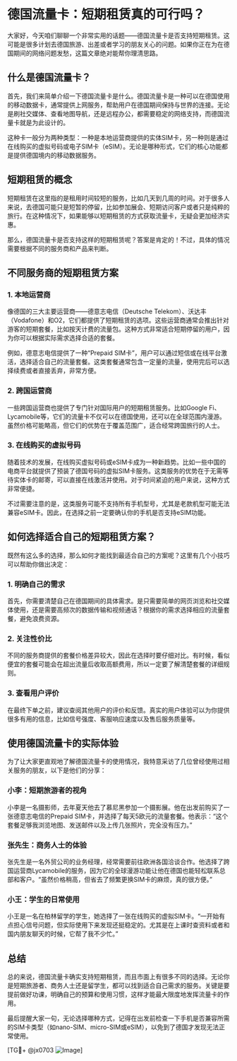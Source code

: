# 德国流量卡：短期租赁真的可行吗？

大家好，今天咱们聊聊一个非常实用的话题——德国流量卡是否支持短期租赁。这可能是很多计划去德国旅游、出差或者学习的朋友关心的问题。如果你正在为在德国期间的网络问题发愁，这篇文章绝对能帮你理清思路。

## 什么是德国流量卡？

首先，我们来简单介绍一下德国流量卡是什么。德国流量卡是一种可以在德国使用的移动数据卡，通常提供上网服务，帮助用户在德国期间保持与世界的连接。无论是刷社交媒体、查看地图导航，还是远程办公，都需要稳定的网络支持，而德国流量卡就是为此设计的。

这种卡一般分为两种类型：一种是本地运营商提供的实体SIM卡，另一种则是通过在线购买的虚拟号码或电子SIM卡（eSIM）。无论是哪种形式，它们的核心功能都是提供德国境内的移动数据服务。

## 短期租赁的概念

短期租赁在这里指的是租用时间较短的服务，比如几天到几周的时间。对于很多人来说，去德国可能只是短暂的停留，比如参加展会、短期访问客户或者只是纯粹的旅行。在这种情况下，如果能够以短期租赁的方式获取流量卡，无疑会更加经济实惠。

那么，德国流量卡是否支持这样的短期租赁呢？答案是肯定的！不过，具体的情况需要根据不同的服务商和产品来判断。

## 不同服务商的短期租赁方案

### 1. 本地运营商

像德国的三大主要运营商——德意志电信（Deutsche Telekom）、沃达丰（Vodafone）和O2，它们都提供了短期租赁的选项。这些运营商通常会推出针对游客的短期套餐，比如按天计费的流量包。这种方式非常适合短期停留的用户，因为你可以根据实际需求选择合适的套餐。

例如，德意志电信提供了一种“Prepaid SIM卡”，用户可以通过短信或在线平台激活，选择适合自己的流量套餐。这类套餐通常包含一定量的流量，使用完后可以选择续费或者直接丢弃，非常方便。

### 2. 跨国运营商

一些跨国运营商也提供了专门针对国际用户的短期租赁服务。比如Google Fi、Lycamobile等，它们的流量卡不仅可以在德国使用，还可以在全球范围内漫游。虽然价格可能略高，但它们的优势在于覆盖范围广，适合经常跨国旅行的人士。

### 3. 在线购买的虚拟号码

随着技术的发展，在线购买虚拟号码或eSIM卡成为一种新趋势。比如一些中国的电商平台就提供了预装了德国号码的虚拟SIM卡服务。这类服务的优势在于无需等待实体卡的邮寄，可以直接在线激活并使用。对于时间紧迫的用户来说，这种方式非常便捷。

不过需要注意的是，这类服务可能不支持所有手机型号，尤其是老款机型可能无法兼容eSIM卡。因此，在选择之前一定要确认你的手机是否支持eSIM功能。

## 如何选择适合自己的短期租赁方案？

既然有这么多的选择，那么如何才能找到最适合自己的方案呢？这里有几个小技巧可以帮助你做出决定：

### 1. 明确自己的需求

首先，你需要清楚自己在德国期间的具体需求。是只需要简单的网页浏览和社交媒体使用，还是需要高频次的数据传输和视频通话？根据你的需求选择相应的流量套餐，避免浪费资源。

### 2. 关注性价比

不同的服务商提供的套餐价格差异较大，因此在选择时要仔细对比。有时候，看似便宜的套餐可能会在超出流量后收取高额费用，所以一定要了解清楚套餐的详细规则。

### 3. 查看用户评价

在最终下单之前，建议查阅其他用户的评价和反馈。真实的用户体验可以为你提供很多有用的信息，比如信号强度、客服响应速度以及售后服务质量等。

## 使用德国流量卡的实际体验

为了让大家更直观地了解德国流量卡的使用情况，我特意采访了几位曾经使用过相关服务的朋友，以下是他们的分享：

### 小李：短期旅游者的视角

小李是一名摄影师，去年夏天他去了慕尼黑参加一个摄影展。他在出发前购买了一张德意志电信的Prepaid SIM卡，并选择了每天5欧元的流量套餐。他表示：“这个套餐足够我浏览地图、发送邮件以及上传几张照片，完全没有压力。”

### 张先生：商务人士的体验

张先生是一名外贸公司的业务经理，经常需要前往欧洲各国洽谈合作。他选择了跨国运营商Lycamobile的服务，因为它的全球漫游功能让他在德国也能轻松联系总部和客户。“虽然价格稍高，但省去了频繁更换SIM卡的麻烦，真的很方便。”

### 小王：学生的日常使用

小王是一名在柏林留学的学生，她选择了一张在线购买的虚拟SIM卡。“一开始有点担心信号问题，但实际使用下来发现还挺稳定的。尤其是在上课时查资料或者和国内朋友聊天的时候，它帮了我不少忙。”

## 总结

总的来说，德国流量卡确实支持短期租赁，而且市面上有很多不同的选择。无论你是短期旅游者、商务人士还是留学生，都可以找到适合自己需求的服务。关键是要提前做好功课，明确自己的预算和使用习惯，这样才能最大限度地发挥流量卡的作用。

最后提醒大家一句，无论选择哪种方式，记得在出发前检查一下手机是否兼容所需的SIM卡类型（如nano-SIM、micro-SIM或eSIM），以免到了德国才发现无法正常使用。

[TG💪+ @jx0703 ![Image](https://github.com/user-attachments/assets/dbca1d08-cadb-493c-b0ec-ad6f7a83f270)]
